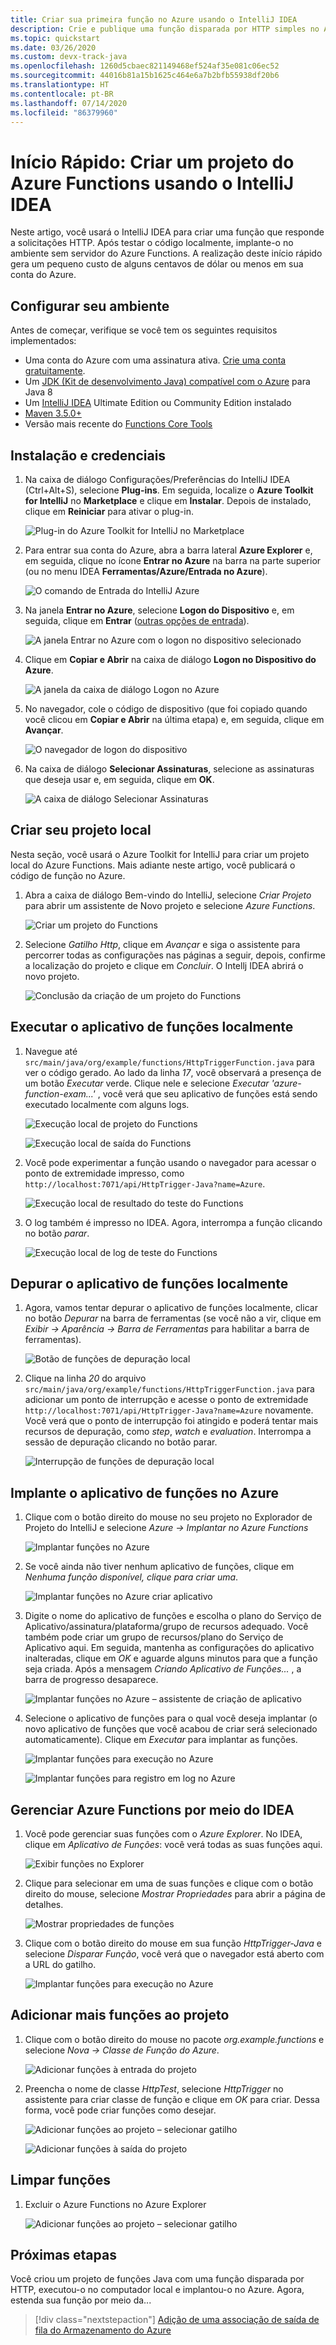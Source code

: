 ```yaml
---
title: Criar sua primeira função no Azure usando o IntelliJ IDEA
description: Crie e publique uma função disparada por HTTP simples no Azure usando o Azure Toolkit for IntelliJ.
ms.topic: quickstart
ms.date: 03/26/2020
ms.custom: devx-track-java
ms.openlocfilehash: 1260d5cbaec821149468ef524af35e081c06ec52
ms.sourcegitcommit: 44016b81a15b1625c464e6a7b2bfb55938df20b6
ms.translationtype: HT
ms.contentlocale: pt-BR
ms.lasthandoff: 07/14/2020
ms.locfileid: "86379960"
---
```

# <a name="quickstart-create-an-azure-functions-project-using-intellij-idea"></a>Início Rápido: Criar um projeto do Azure Functions usando o IntelliJ IDEA

Neste artigo, você usará o IntelliJ IDEA para criar uma função que responde a solicitações HTTP. Após testar o código localmente, implante-o no ambiente sem servidor do Azure Functions. A realização deste início rápido gera um pequeno custo de alguns centavos de dólar ou menos em sua conta do Azure.

## <a name="configure-your-environment"></a>Configurar seu ambiente

Antes de começar, verifique se você tem os seguintes requisitos implementados:

+ Uma conta do Azure com uma assinatura ativa. [Crie uma conta gratuitamente](https://azure.microsoft.com/free/?ref=microsoft.com&utm_source=microsoft.com&utm_medium=docs&utm_campaign=visualstudio).
+ Um [JDK (Kit de desenvolvimento Java) compatível com o Azure](https://aka.ms/azure-jdks) para Java 8
+ Um [IntelliJ IDEA](https://www.jetbrains.com/idea/download/) Ultimate Edition ou Community Edition instalado
+ [Maven 3.5.0+](https://maven.apache.org/download.cgi)
+ Versão mais recente do [Functions Core Tools](https://github.com/Azure/azure-functions-core-tools)

## <a name="installation-and-sign-in"></a>Instalação e credenciais

1. Na caixa de diálogo Configurações/Preferências do IntelliJ IDEA (Ctrl+Alt+S), selecione **Plug-ins**. Em seguida, localize o **Azure Toolkit for IntelliJ** no **Marketplace** e clique em **Instalar**. Depois de instalado, clique em **Reiniciar** para ativar o plug-in. 

   ![Plug-in do Azure Toolkit for IntelliJ no Marketplace][marketplace]

2. Para entrar sua conta do Azure, abra a barra lateral **Azure Explorer** e, em seguida, clique no ícone **Entrar no Azure** na barra na parte superior (ou no menu IDEA **Ferramentas/Azure/Entrada no Azure**).

   ![O comando de Entrada do IntelliJ Azure][I01]

3. Na janela **Entrar no Azure**, selecione **Logon do Dispositivo** e, em seguida, clique em **Entrar** ([outras opções de entrada](sign-in-instructions.md)).

   ![A janela Entrar no Azure com o logon no dispositivo selecionado][I02]

4. Clique em **Copiar e Abrir** na caixa de diálogo **Logon no Dispositivo do Azure**.

   ![A janela da caixa de diálogo Logon no Azure][I03]

5. No navegador, cole o código de dispositivo (que foi copiado quando você clicou em **Copiar e Abrir** na última etapa) e, em seguida, clique em **Avançar**.

   ![O navegador de logon do dispositivo][I04]

6. Na caixa de diálogo **Selecionar Assinaturas**, selecione as assinaturas que deseja usar e, em seguida, clique em **OK**.

   ![A caixa de diálogo Selecionar Assinaturas][I05]

## <a name="create-your-local-project"></a>Criar seu projeto local

Nesta seção, você usará o Azure Toolkit for IntelliJ para criar um projeto local do Azure Functions. Mais adiante neste artigo, você publicará o código de função no Azure. 

1. Abra a caixa de diálogo Bem-vindo do IntelliJ, selecione *Criar Projeto* para abrir um assistente de Novo projeto e selecione *Azure Functions*.

    ![Criar um projeto do Functions](media/quickstart-functions/create-functions-project.png)

1. Selecione *Gatilho Http*, clique em *Avançar* e siga o assistente para percorrer todas as configurações nas páginas a seguir, depois, confirme a localização do projeto e clique em *Concluir*. O Intellj IDEA abrirá o novo projeto.

    ![Conclusão da criação de um projeto do Functions](media/quickstart-functions/create-functions-project-finish.png)

## <a name="run-the-function-app-locally"></a>Executar o aplicativo de funções localmente

1. Navegue até `src/main/java/org/example/functions/HttpTriggerFunction.java` para ver o código gerado. Ao lado da linha *17*, você observará a presença de um botão *Executar* verde. Clique nele e selecione *Executar 'azure-function-exam...'* , você verá que seu aplicativo de funções está sendo executado localmente com alguns logs.

    ![Execução local de projeto do Functions](media/quickstart-functions/local-run-functions-project.png)

    ![Execução local de saída do Functions](media/quickstart-functions/local-run-functions-output.png)

1. Você pode experimentar a função usando o navegador para acessar o ponto de extremidade impresso, como `http://localhost:7071/api/HttpTrigger-Java?name=Azure`.

    ![Execução local de resultado do teste do Functions](media/quickstart-functions/local-run-functions-test.png)

1. O log também é impresso no IDEA. Agora, interrompa a função clicando no botão *parar*.

    ![Execução local de log de teste do Functions](media/quickstart-functions/local-run-functions-log.png)

## <a name="debug-the-function-app-locally"></a>Depurar o aplicativo de funções localmente

1. Agora, vamos tentar depurar o aplicativo de funções localmente, clicar no botão *Depurar* na barra de ferramentas (se você não a vir, clique em *Exibir -> Aparência -> Barra de Ferramentas* para habilitar a barra de ferramentas).

    ![Botão de funções de depuração local](media/quickstart-functions/local-debug-functions-button.png)

1. Clique na linha *20* do arquivo `src/main/java/org/example/functions/HttpTriggerFunction.java` para adicionar um ponto de interrupção e acesse o ponto de extremidade `http://localhost:7071/api/HttpTrigger-Java?name=Azure` novamente. Você verá que o ponto de interrupção foi atingido e poderá tentar mais recursos de depuração, como *step*, *watch* e *evaluation*. Interrompa a sessão de depuração clicando no botão parar.

    ![Interrupção de funções de depuração local](media/quickstart-functions/local-debug-functions-break.png)

## <a name="deploy-your-function-app-to-azure"></a>Implante o aplicativo de funções no Azure

1. Clique com o botão direito do mouse no seu projeto no Explorador de Projeto do IntelliJ e selecione *Azure -> Implantar no Azure Functions*

    ![Implantar funções no Azure](media/quickstart-functions/deploy-functions-to-azure.png)

1. Se você ainda não tiver nenhum aplicativo de funções, clique em *Nenhuma função disponível, clique para criar uma*.

    ![Implantar funções no Azure criar aplicativo](media/quickstart-functions/deploy-functions-create-app.png)

1. Digite o nome do aplicativo de funções e escolha o plano do Serviço de Aplicativo/assinatura/plataforma/grupo de recursos adequado. Você também pode criar um grupo de recursos/plano do Serviço de Aplicativo aqui. Em seguida, mantenha as configurações do aplicativo inalteradas, clique em *OK* e aguarde alguns minutos para que a função seja criada. Após a mensagem *Criando Aplicativo de Funções...* , a barra de progresso desaparece.

    ![Implantar funções no Azure – assistente de criação de aplicativo](media/quickstart-functions/deploy-functions-create-app-wizard.png)

1. Selecione o aplicativo de funções para o qual você deseja implantar (o novo aplicativo de funções que você acabou de criar será selecionado automaticamente). Clique em *Executar* para implantar as funções.

    ![Implantar funções para execução no Azure](media/quickstart-functions/deploy-functions-run.png)

    ![Implantar funções para registro em log no Azure](media/quickstart-functions/deploy-functions-log.png)

## <a name="manage-azure-functions-from-idea"></a>Gerenciar Azure Functions por meio do IDEA

1. Você pode gerenciar suas funções com o *Azure Explorer*. No IDEA, clique em *Aplicativo de Funções*: você verá todas as suas funções aqui.

    ![Exibir funções no Explorer](media/quickstart-functions/explorer-view-functions.png)

1. Clique para selecionar em uma de suas funções e clique com o botão direito do mouse, selecione *Mostrar Propriedades* para abrir a página de detalhes. 

    ![Mostrar propriedades de funções](media/quickstart-functions/explorer-functions-show-properties.png)

1. Clique com o botão direito do mouse em sua função *HttpTrigger-Java* e selecione *Disparar Função*, você verá que o navegador está aberto com a URL do gatilho.

    ![Implantar funções para execução no Azure](media/quickstart-functions/explorer-trigger-functions.png)

## <a name="add-more-functions-to-the-project"></a>Adicionar mais funções ao projeto

1. Clique com o botão direito do mouse no pacote *org.example.functions* e selecione *Nova -> Classe de Função do Azure*. 

    ![Adicionar funções à entrada do projeto](media/quickstart-functions/add-functions-entry.png)

1. Preencha o nome de classe *HttpTest*, selecione *HttpTrigger* no assistente para criar classe de função e clique em *OK* para criar. Dessa forma, você pode criar funções como desejar.

    ![Adicionar funções ao projeto – selecionar gatilho](media/quickstart-functions/add-functions-trigger.png)
    
    ![Adicionar funções à saída do projeto](media/quickstart-functions/add-functions-output.png)

## <a name="cleaning-up-functions"></a>Limpar funções

1. Excluir o Azure Functions no Azure Explorer
      
      ![Adicionar funções ao projeto – selecionar gatilho](media/quickstart-functions/delete-function.png)
      

## <a name="next-steps"></a>Próximas etapas

Você criou um projeto de funções Java com uma função disparada por HTTP, executou-o no computador local e implantou-o no Azure. Agora, estenda sua função por meio da...

> [!div class="nextstepaction"]
> [Adição de uma associação de saída de fila do Armazenamento do Azure](/azure/azure-functions/functions-add-output-binding-storage-queue-java)


[marketplace]:./media/create-hello-world-web-app/marketplace.png
[I01]: media/sign-in-instructions/I01.png
[I02]: media/sign-in-instructions/I02.png
[I03]: media/sign-in-instructions/I03.png
[I04]: media/sign-in-instructions/I04.png
[I05]: media/sign-in-instructions/I05.png
